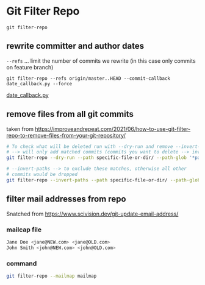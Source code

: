 # Git Filter Repo 

`git filter-repo`


## rewrite committer and author dates

`--refs` ... limit the number of commits we rewrite
             (in this case only commits on feature branch)

```
git filter-repo --refs origin/master..HEAD --commit-callback date_callback.py --force
```

[date_callback.py](./date_callback.py)



## remove files from all git commits

taken from <https://improveandrepeat.com/2021/06/how-to-use-git-filter-repo-to-remove-files-from-your-git-repository/>

```sh
# To check what will be deleted run with --dry-run and remove --invert-paths
# --> will only add matched commits (commits you want to delete --> invert)
git filter-repo --dry-run --path specific-file-or-dir/ --path-glob '*partial-name-in-subfolder*'

# --invert-paths --> to exclude these matches, otherwise all other
# commits would be dropped
git filter-repo --invert-paths --path specific-file-or-dir/ --path-glob '*partial-name-in-subfolder*'

```

## filter mail addresses from repo

Snatched from <https://www.scivision.dev/git-update-email-address/>

### mailcap file

```sh
Jane Doe <jane@NEW.com> <jane@OLD.com>
John Smith <john@NEW.com> <john@OLD.com>
```

### command

```sh
git filter-repo --mailmap mailmap
```


